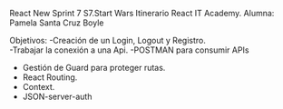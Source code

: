 React New Sprint 7 
S7.Start Wars
Itinerario React IT Academy. Alumna: Pamela Santa Cruz Boyle

Objetivos: 
-Creación de un Login, Logout y Registro.  
-Trabajar la conexión a una Api.
-POSTMAN para consumir APIs
- Gestión de Guard para proteger rutas.
- React Routing.
- Context.
- JSON-server-auth
